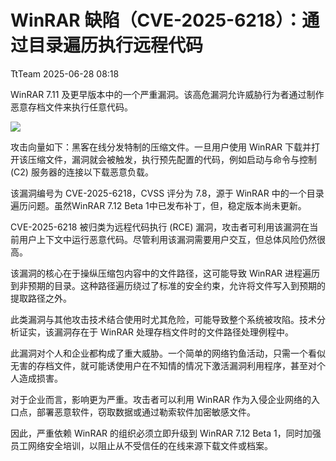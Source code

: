 #  WinRAR 缺陷（CVE-2025-6218）：通过目录遍历执行远程代码  
 TtTeam   2025-06-28 08:18  
  
WinRAR 7.11 及更早版本中的一个严重漏洞。该高危漏洞允许威胁行为者通过制作恶意存档文件来执行任意代码。  
  
![](https://mmbiz.qpic.cn/sz_mmbiz_png/0HlywncJbB2cwuOJOgkmsJdbq0nD2yXJDg4byDIKzQrPN2XI4f0VZvRw8zWV6wYUib0Kiav5wnia3QQ1ia7qiawsibVA/640?wx_fmt=png&from=appmsg "")  
  
攻击向量如下：黑客在线分发特制的压缩文件。一旦用户使用 WinRAR 下载并打开该压缩文件，漏洞就会被触发，执行预先配置的代码，例如启动与命令与控制 (C2) 服务器的连接以下载恶意负载。  
  
该漏洞编号为 CVE-2025-6218，CVSS 评分为 7.8，源于 WinRAR 中的一个目录遍历问题。虽然WinRAR 7.12 Beta 1中已发布补丁，但，稳定版本尚未更新。  
  
CVE-2025-6218 被归类为远程代码执行 (RCE) 漏洞，攻击者可利用该漏洞在当前用户上下文中运行恶意代码。尽管利用该漏洞需要用户交互，但总体风险仍然很高。  
  
该漏洞的核心在于操纵压缩包内容中的文件路径，这可能导致 WinRAR 进程遍历到非预期的目录。这种路径遍历绕过了标准的安全约束，允许将文件写入到预期的提取路径之外。  
  
此类漏洞与其他攻击技术结合使用时尤其危险，可能导致整个系统被攻陷。技术分析证实，该漏洞存在于 WinRAR 处理存档文件时的文件路径处理例程中。  
  
此漏洞对个人和企业都构成了重大威胁。一个简单的网络钓鱼活动，只需一个看似无害的存档文件，就可能诱使用户在不知情的情况下激活漏洞利用程序，甚至对个人造成损害。  
  
对于企业而言，影响更为严重。攻击者可以利用 WinRAR 作为入侵企业网络的入口点，部署恶意软件，窃取数据或通过勒索软件加密敏感文件。  
  
因此，严重依赖 WinRAR 的组织必须立即升级到 WinRAR 7.12 Beta 1，同时加强员工网络安全培训，以阻止从不受信任的在线来源下载文件或档案。  
  
  
